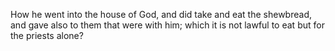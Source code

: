 How he went into the house of God, and did take and eat the shewbread, and gave also to them that were with him; which it is not lawful to eat but for the priests alone?
